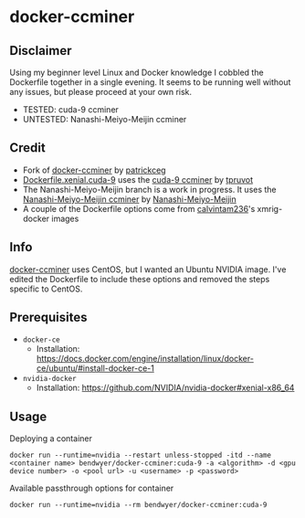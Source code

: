 # docker-ccminer

## Disclaimer
Using my beginner level Linux and Docker knowledge I cobbled the Dockerfile together in a single evening. It seems to be running well without any issues, but please proceed at your own risk.

- TESTED: cuda-9 ccminer
- UNTESTED: Nanashi-Meiyo-Meijin ccminer

## Credit
- Fork of [docker-ccminer](https://github.com/patrickceg/docker-ccminer) by [patrickceg](https://github.com/patrickceg)
- [Dockerfile.xenial.cuda-9](https://github.com/bendwyer/docker-ccminer/blob/master/Dockerfile.xenial.cuda-9) uses the [cuda-9 ccminer](https://github.com/tpruvot/ccminer/tree/cuda-9) by [tpruvot](https://github.com/tpruvot)
- The Nanashi-Meiyo-Meijin branch is a work in progress. It uses the [Nanashi-Meiyo-Meijin ccminer](https://github.com/Nanashi-Meiyo-Meijin/ccminer) by [Nanashi-Meiyo-Meijin](https://github.com/Nanashi-Meiyo-Meijin)
- A couple of the Dockerfile options come from [calvintam236](https://github.com/calvintam236)'s xmrig-docker images

## Info
[docker-ccminer](https://github.com/patrickceg/docker-ccminer) uses CentOS, but I wanted an Ubuntu NVIDIA image. I've edited the Dockerfile to include these options and removed the steps specific to CentOS.

## Prerequisites
- `docker-ce`
  - Installation: https://docs.docker.com/engine/installation/linux/docker-ce/ubuntu/#install-docker-ce-1
- `nvidia-docker`
  - Installation: https://github.com/NVIDIA/nvidia-docker#xenial-x86_64
  
 ## Usage
Deploying a container
```
docker run --runtime=nvidia --restart unless-stopped -itd --name <container name> bendwyer/docker-ccminer:cuda-9 -a <algorithm> -d <gpu device number> -o <pool url> -u <username> -p <password>
```

Available passthrough options for container
```
docker run --runtime=nvidia --rm bendwyer/docker-ccminer:cuda-9
```
